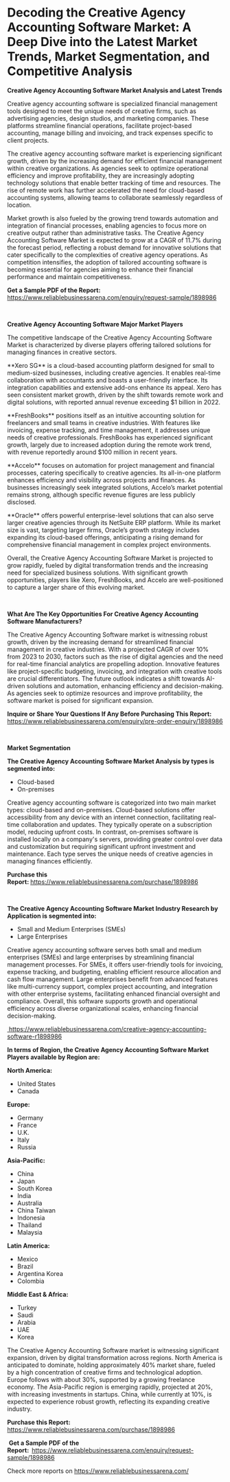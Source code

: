 <p><h1>Decoding the Creative Agency Accounting Software Market: A Deep Dive into the Latest Market Trends, Market Segmentation, and Competitive Analysis</h1></p><p><strong>Creative Agency Accounting Software Market Analysis and Latest Trends</strong></p>
<p><p>Creative agency accounting software is specialized financial management tools designed to meet the unique needs of creative firms, such as advertising agencies, design studios, and marketing companies. These platforms streamline financial operations, facilitate project-based accounting, manage billing and invoicing, and track expenses specific to client projects. </p><p>The creative agency accounting software market is experiencing significant growth, driven by the increasing demand for efficient financial management within creative organizations. As agencies seek to optimize operational efficiency and improve profitability, they are increasingly adopting technology solutions that enable better tracking of time and resources. The rise of remote work has further accelerated the need for cloud-based accounting systems, allowing teams to collaborate seamlessly regardless of location. </p><p>Market growth is also fueled by the growing trend towards automation and integration of financial processes, enabling agencies to focus more on creative output rather than administrative tasks. The Creative Agency Accounting Software Market is expected to grow at a CAGR of 11.7% during the forecast period, reflecting a robust demand for innovative solutions that cater specifically to the complexities of creative agency operations. As competition intensifies, the adoption of tailored accounting software is becoming essential for agencies aiming to enhance their financial performance and maintain competitiveness.</p></p>
<p><strong>Get a Sample PDF of the Report:&nbsp;</strong> <a href="https://www.reliablebusinessarena.com/enquiry/request-sample/1898986?utm_campaign=2198&utm_medium=2&utm_source=Github&utm_content=ia&utm_term=09032025&utm_id=creative-agency-accounting-software">https://www.reliablebusinessarena.com/enquiry/request-sample/1898986</a></p>
<p>&nbsp;</p>
<p><strong>Creative Agency Accounting Software Major Market Players</strong></p>
<p><p>The competitive landscape of the Creative Agency Accounting Software Market is characterized by diverse players offering tailored solutions for managing finances in creative sectors.</p><p>**Xero SG** is a cloud-based accounting platform designed for small to medium-sized businesses, including creative agencies. It enables real-time collaboration with accountants and boasts a user-friendly interface. Its integration capabilities and extensive add-ons enhance its appeal. Xero has seen consistent market growth, driven by the shift towards remote work and digital solutions, with reported annual revenue exceeding $1 billion in 2022.</p><p>**FreshBooks** positions itself as an intuitive accounting solution for freelancers and small teams in creative industries. With features like invoicing, expense tracking, and time management, it addresses unique needs of creative professionals. FreshBooks has experienced significant growth, largely due to increased adoption during the remote work trend, with revenue reportedly around $100 million in recent years.</p><p>**Accelo** focuses on automation for project management and financial processes, catering specifically to creative agencies. Its all-in-one platform enhances efficiency and visibility across projects and finances. As businesses increasingly seek integrated solutions, Accelo’s market potential remains strong, although specific revenue figures are less publicly disclosed.</p><p>**Oracle** offers powerful enterprise-level solutions that can also serve larger creative agencies through its NetSuite ERP platform. While its market size is vast, targeting larger firms, Oracle’s growth strategy includes expanding its cloud-based offerings, anticipating a rising demand for comprehensive financial management in complex project environments.</p><p>Overall, the Creative Agency Accounting Software Market is projected to grow rapidly, fueled by digital transformation trends and the increasing need for specialized business solutions. With significant growth opportunities, players like Xero, FreshBooks, and Accelo are well-positioned to capture a larger share of this evolving market.</p></p>
<p>&nbsp;</p>
<p><strong>What Are The Key Opportunities For Creative Agency Accounting Software Manufacturers?</strong></p>
<p><p>The Creative Agency Accounting Software market is witnessing robust growth, driven by the increasing demand for streamlined financial management in creative industries. With a projected CAGR of over 10% from 2023 to 2030, factors such as the rise of digital agencies and the need for real-time financial analytics are propelling adoption. Innovative features like project-specific budgeting, invoicing, and integration with creative tools are crucial differentiators. The future outlook indicates a shift towards AI-driven solutions and automation, enhancing efficiency and decision-making. As agencies seek to optimize resources and improve profitability, the software market is poised for significant expansion.</p></p>
<p><strong>Inquire or Share Your Questions If Any Before Purchasing This Report:</strong> <a href="https://www.reliablebusinessarena.com/enquiry/pre-order-enquiry/1898986?utm_campaign=2198&utm_medium=2&utm_source=Github&utm_content=ia&utm_term=09032025&utm_id=creative-agency-accounting-software">https://www.reliablebusinessarena.com/enquiry/pre-order-enquiry/1898986</a></p>
<p>&nbsp;</p>
<p><strong>Market Segmentation</strong></p>
<p><strong>The Creative Agency Accounting Software Market Analysis by types is segmented into:</strong></p>
<p><ul><li>Cloud-based</li><li>On-premises</li></ul></p>
<p><p>Creative agency accounting software is categorized into two main market types: cloud-based and on-premises. Cloud-based solutions offer accessibility from any device with an internet connection, facilitating real-time collaboration and updates. They typically operate on a subscription model, reducing upfront costs. In contrast, on-premises software is installed locally on a company's servers, providing greater control over data and customization but requiring significant upfront investment and maintenance. Each type serves the unique needs of creative agencies in managing finances efficiently.</p></p>
<p><strong>Purchase this Report:&nbsp;</strong><a href="https://www.reliablebusinessarena.com/purchase/1898986?utm_campaign=2198&utm_medium=2&utm_source=Github&utm_content=ia&utm_term=09032025&utm_id=creative-agency-accounting-software">https://www.reliablebusinessarena.com/purchase/1898986</a></p>
<p>&nbsp;</p>
<p><strong>The Creative Agency Accounting Software Market Industry Research by Application is segmented into:</strong></p>
<p><ul><li>Small and Medium Enterprises (SMEs)</li><li>Large Enterprises</li></ul></p>
<p><p>Creative agency accounting software serves both small and medium enterprises (SMEs) and large enterprises by streamlining financial management processes. For SMEs, it offers user-friendly tools for invoicing, expense tracking, and budgeting, enabling efficient resource allocation and cash flow management. Large enterprises benefit from advanced features like multi-currency support, complex project accounting, and integration with other enterprise systems, facilitating enhanced financial oversight and compliance. Overall, this software supports growth and operational efficiency across diverse organizational scales, enhancing financial decision-making.</p></p>
<p><a href="https://www.reliablebusinessarena.com/creative-agency-accounting-software-r1898986?utm_campaign=2198&utm_medium=2&utm_source=Github&utm_content=ia&utm_term=09032025&utm_id=creative-agency-accounting-software">&nbsp;https://www.reliablebusinessarena.com/creative-agency-accounting-software-r1898986</a></p>
<p><strong>In terms of Region, the Creative Agency Accounting Software Market Players available by Region are:</strong></p>
<p>
    <p> <strong> North America: </strong>
        <ul>
            <li>United States</li>
            <li>Canada</li>
        </ul>
        </p> 
    <p> <strong> Europe: </strong>
        <ul>
            <li>Germany</li>
            <li>France</li>
            <li>U.K.</li>
            <li>Italy</li>
            <li>Russia</li>
        </ul>
        </p> 
    <p> <strong> Asia-Pacific: </strong>
        <ul>
            <li>China</li>
            <li>Japan</li>
            <li>South Korea</li>
            <li>India</li>
            <li>Australia</li>
            <li>China Taiwan</li>
            <li>Indonesia</li>
            <li>Thailand</li>
            <li>Malaysia</li>
        </ul>
        </p> 
    <p> <strong> Latin America: </strong>
        <ul>
            <li>Mexico</li>
            <li>Brazil</li>
            <li>Argentina Korea</li>
            <li>Colombia</li>
        </ul>
        </p> 
    <p> <strong> Middle East & Africa: </strong>
        <ul>
            <li>Turkey</li>
            <li>Saudi</li>
            <li>Arabia</li>
            <li>UAE</li>
            <li>Korea</li>
        </ul>
    </p>
    </p>
<p><p>The Creative Agency Accounting Software market is witnessing significant expansion, driven by digital transformation across regions. North America is anticipated to dominate, holding approximately 40% market share, fueled by a high concentration of creative firms and technological adoption. Europe follows with about 30%, supported by a growing freelance economy. The Asia-Pacific region is emerging rapidly, projected at 20%, with increasing investments in startups. China, while currently at 10%, is expected to experience robust growth, reflecting its expanding creative industry.</p></p>
<p><strong>Purchase this Report: </strong><a href="https://www.reliablebusinessarena.com/purchase/1898986?utm_campaign=2198&utm_medium=2&utm_source=Github&utm_content=ia&utm_term=09032025&utm_id=creative-agency-accounting-software">https://www.reliablebusinessarena.com/purchase/1898986</a></p>
<p>&nbsp;<strong>Get a Sample PDF of the Report:&nbsp;&nbsp;</strong><a href="https://www.reliablebusinessarena.com/enquiry/request-sample/1898986?utm_campaign=2198&utm_medium=2&utm_source=Github&utm_content=ia&utm_term=09032025&utm_id=creative-agency-accounting-software">https://www.reliablebusinessarena.com/enquiry/request-sample/1898986</a></p>
<p><strong></strong></p>
<p>Check more reports on <a href="https://www.reliablebusinessarena.com/?utm_campaign=2198&utm_medium=2&utm_source=Github&utm_content=ia&utm_term=09032025&utm_id=creative-agency-accounting-software">https://www.reliablebusinessarena.com/</a></p>